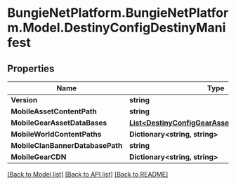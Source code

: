 # BungieNetPlatform.BungieNetPlatform.Model.DestinyConfigDestinyManifest
## Properties

Name | Type | Description | Notes
------------ | ------------- | ------------- | -------------
**Version** | **string** |  | [optional] 
**MobileAssetContentPath** | **string** |  | [optional] 
**MobileGearAssetDataBases** | [**List&lt;DestinyConfigGearAssetDataBaseDefinition&gt;**](DestinyConfigGearAssetDataBaseDefinition.md) |  | [optional] 
**MobileWorldContentPaths** | **Dictionary&lt;string, string&gt;** |  | [optional] 
**MobileClanBannerDatabasePath** | **string** |  | [optional] 
**MobileGearCDN** | **Dictionary&lt;string, string&gt;** |  | [optional] 

[[Back to Model list]](../README.md#documentation-for-models) [[Back to API list]](../README.md#documentation-for-api-endpoints) [[Back to README]](../README.md)

